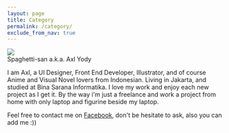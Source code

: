 ```yaml
---
layout: page
title: Category
permalink: /category/
exclude_from_nav: true
---
```


<img src="https://avatars2.githubusercontent.com/u/8794792?v=3&s=180">

<br>
Spaghetti-san a.k.a. Axl Yody


I am Axl, a UI Designer, Front End Developer, Illustrator, and of course Anime and Visual Novel lovers from Indonesian.
Living in Jakarta, and studied at Bina Sarana Informatika.
I love my work and enjoy each new project as I get it.
By the way i'm just a freelance and work a project from home with only laptop and figurine beside my laptop.



Feel free to contact me on [Facebook](https://www.facebook.com/profile.php?id=100007594726461), don't be hesitate to ask, also you can add me :))


